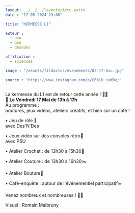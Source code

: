 ```yaml
---
layout: ../../../layouts/Actu.astro
date : "17-05-2024 23:00"

title: "KERMESSE L1"

auteur :
  - bsu
  - psu
  - desndes

affiliation :
  - sciences

image : "/assets/fildactus/evenements/05-17-bsu.jpg"

source : "https://www.instagram.com/p/C66iH_coWBc/"
---
```


La kermesse du L1 est de retour cette année ! 🎉🎊  
📆 __Le Vendredi 17 Mai de 13h à 17h__  
Au programme :  
boutures, jeux vidéos, ateliers créatifs, et bien sûr un café !

• Jeu de rôle 🎲  
avec Des'N'Des

• Jeux vidéo sur des consoles rétro👾  
avec PSU

• Atelier Crochet : de 13h30 à 15h30🧷

• Atelier Couture : de 13h30 à 16h30✂️

• Atelier Bouture🌱

• Café-enquête : autour de l'événementiel participatif☕

Venez nombreux et nombreuses ! 🎉✨

Visuel : Romain Malbruny